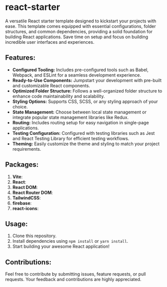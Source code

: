 # react-starter

A versatile React starter template designed to kickstart your projects with ease. This template comes equipped with essential configurations, folder structures, and common dependencies, providing a solid foundation for building React applications. Save time on setup and focus on building incredible user interfaces and experiences.

## Features:

- **Configured Tooling:** Includes pre-configured tools such as Babel, Webpack, and ESLint for a seamless development experience.
- **Ready-to-Use Components:** Jumpstart your development with pre-built and customizable React components.
- **Optimized Folder Structure:** Follows a well-organized folder structure to enhance code maintainability and scalability.
- **Styling Options:** Supports CSS, SCSS, or any styling approach of your choice.
- **State Management:** Choose between local state management or integrate popular state management libraries like Redux.
- **Routing:** Includes routing setup for easy navigation in single-page applications.
- **Testing Configuration:** Configured with testing libraries such as Jest and React Testing Library for efficient testing workflows.
- **Theming:** Easily customize the theme and styling to match your project requirements.

## Packages:

1. **Vite**:
2. **React**:
3. **React DOM**:
4. **React Router DOM**:
5. **TailwindCSS**:
6. **firebase**:
7. **react-icons**:

## Usage:

1.  Clone this repository.
2.  Install dependencies using `npm install` or `yarn install`.
3.  Start building your awesome React application!

## Contributions:

Feel free to contribute by submitting issues, feature requests, or pull requests. Your feedback and contributions are highly appreciated.
